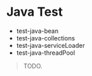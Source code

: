 # Java Test

- test-java-bean
- test-java-collections
- test-java-serviceLoader
- test-java-threadPool

> TODO.

